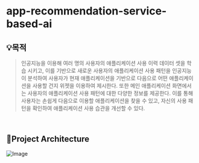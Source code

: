 # app-recommendation-service-based-ai
## 💡목적

> 인공지능을 이용해 여러 명의 사용자의 애플리케이션 사용 이력 데이터 셋을 학습 시키고, 이를 기반으로 새로운 사용자의 애플리케이션 사용 패턴을 인공지능이 분석하여 사용자가 현재 애플리케이션을 기반으로 다음으로 어떤 애플리케이션을 사용할 건지 위젯을 이용하여 제시한다. 또한 메인 애플리케이션 화면에서는 사용자의 애플리케이션 사용 패턴에 대한 다양한 정보를 제공한다. 이를 통해 사용자는 손쉽게 다음으로 이용할 애플리케이션을 찾을 수  있고, 자신의 사용 패턴을 확인하여 애플리케이션 사용 습관을 개선할 수 있다.

<br>

## 📒Project Architecture
![Image](https://github.com/user-attachments/assets/acc7a9bf-3748-4372-ab48-352529dcb794)
